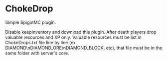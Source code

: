 # ChokeDrop
Simple SpigotMC plugin.


Disable keepInventory and download this plugin. After death players drop valuable resources and XP only. Valuable resources must be list in ChokeDrops.txt file line by line (ex DIAMOND\nDIAMOND_ORE\nDIAMOND_BLOCK, etc), that file must be in the same folder with server's core.
